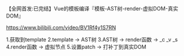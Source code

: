 【全网首发:已完结】Vue的模板编译『模板-AST树-render-虚拟DOM-真实DOM』

https://www.bilibili.com/video/BV1Rf4y1S7RN

1.获取到template
2.template -> AST树
3.AST树 -> render函数 -> _c _v _s
4.render函数 -> 虚拟节点
5.设置patch -> 打补丁到真实DOM